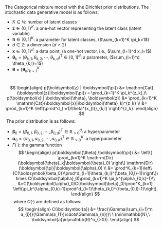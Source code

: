 <!-- Document Author
Yasushi Esaki <esakiful@gmail.com>
-->

The Categorical mixture model with the Dirichlet prior distributions. The stochastic data generative model is as follows:
​

* $K \in \mathbb{N}$: number of latent classes
* $\boldsymbol{z} \in \{ 0, 1 \}^K$: a one-hot vector representing the latent class (latent variable)
* $\boldsymbol{\pi} \in [0, 1]^K$: a parameter for latent classes, ($\sum_{k=1}^K \pi_k=1$)
* $d \in \mathbb{Z}$: a dimension ($d \geq 2$)
* $\boldsymbol{x} \in \{ 0, 1\}^d$: a data point, (a one-hot vector, i.e., $\sum_{l=1}^d x_l=1$)
* $\boldsymbol{\theta}_k=(\theta_{k,1},\theta_{k,2},\cdots,\theta_{k,d})^\mathrm{T} \in [0, 1]^d$: a parameter, ($\sum_{l=1}^d \theta_{k,l}=1$)
* $\boldsymbol{\theta} = \{ \boldsymbol{\theta}_k \}_{k=1}^K$

​
$$
\begin{align}
    p(\boldsymbol{z} | \boldsymbol{\pi}) &= \mathrm{Cat}(\boldsymbol{z}|\boldsymbol{\pi}) = \prod_{k=1}^K \pi_k^{z_k},\\
    p(\boldsymbol{x} | \boldsymbol{\theta}, \boldsymbol{z}) &= \prod_{k=1}^K \mathrm{Cat}(\boldsymbol{x}|\boldsymbol{\theta}_k)^{z_k} \\
    &= \prod_{k=1}^K \left(\prod^d_{l=1}\theta^{x_{l}}_{k,l}  \right)^{z_k}.
\end{align}
$$
​
The prior distribution is as follows:
​

* $\boldsymbol{\beta}_0=(\beta_{0,1},\beta_{0,2},\cdots,\beta_{0,d})^{\mathrm{T}} \in \mathbb{R}^{d}_{>0}$: a hyperparameter
* $\boldsymbol{\alpha}_0=(\alpha_{0,1},\alpha_{0,2},\cdots,\alpha_{0,K})^{\mathrm{T}} \in \mathbb{R}_{> 0}^K$: a hyperparameter
* $\Gamma (\cdot)$: the gamma function
​
$$
\begin{align}
    p(\boldsymbol{\theta},\boldsymbol{\pi}) &= \left\{ \prod_{k=1}^K \mathrm{Dir}(\boldsymbol{\theta}_k|\boldsymbol{\beta}_0) \right\} \mathrm{Dir}(\boldsymbol{\pi}|\boldsymbol{\alpha}_0) \\
    &=  \prod^K_{k=1}\left\{C(\boldsymbol{\beta_0})\prod^d_{l=1}\theta_{k,l}^{\beta_{0,l}-1}\right\}\times C(\boldsymbol{\alpha}_0)\prod_{k=1}^K \pi_k^{\alpha_{0,k}-1}\\
    &=C(\boldsymbol{\alpha}_0)C(\boldsymbol{\beta}_0)\prod^K_{k=1} \left(\pi_k^{\alpha_{0,k}-1}\prod^d_{l=1}\theta_{k,l}^{\beta_{0,l}-1}\right),
\end{align}
$$
​
where $C(\cdot)$ are defined as follows:
​
$$
\begin{align}
    C(\boldsymbol{a}) &= \frac{\Gamma(\sum_{i=1}^n a_{i})}{\Gamma(a_{1})\cdots\Gamma(a_{n})}\ \ (n\in\mathbb{N},\ \boldsymbol{a}\in\mathbb{R}^n_{>0}).
\end{align}
$$
